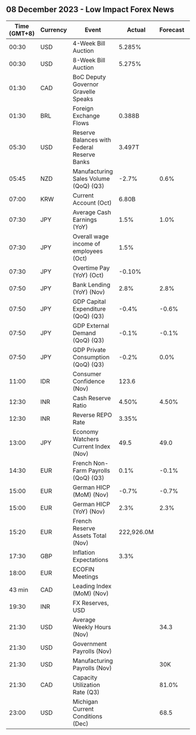 ## 08 December 2023 - Low Impact Forex News

| Time (GMT+8) | Currency | Event | Actual | Forecast | Previous |
|------|----------|-------|--------|----------|----------|
| 00:30 | USD | 4-Week Bill Auction | 5.285% |  | 5.290% |
| 00:30 | USD | 8-Week Bill Auction | 5.275% |  | 5.280% |
| 01:30 | CAD | BoC Deputy Governor Gravelle Speaks |  |  |  |
| 01:30 | BRL | Foreign Exchange Flows | 0.388B |  | -2.924B |
| 05:30 | USD | Reserve Balances with Federal Reserve Banks | 3.497T |  | 3.395T |
| 05:45 | NZD | Manufacturing Sales Volume (QoQ) (Q3) | -2.7% | 0.6% | 2.6% |
| 07:00 | KRW | Current Account (Oct) | 6.80B |  | 5.42B |
| 07:30 | JPY | Average Cash Earnings (YoY) | 1.5% | 1.0% | 0.6% |
| 07:30 | JPY | Overall wage income of employees (Oct) | 1.5% |  | 0.6% |
| 07:30 | JPY | Overtime Pay (YoY) (Oct) | -0.10% |  | -0.50% |
| 07:50 | JPY | Bank Lending (YoY) (Nov) | 2.8% | 2.8% | 2.7% |
| 07:50 | JPY | GDP Capital Expenditure (QoQ) (Q3) | -0.4% | -0.6% | -1.3% |
| 07:50 | JPY | GDP External Demand (QoQ) (Q3) | -0.1% | -0.1% | 1.6% |
| 07:50 | JPY | GDP Private Consumption (QoQ) (Q3) | -0.2% | 0.0% | -0.6% |
| 11:00 | IDR | Consumer Confidence (Nov) | 123.6 |  | 124.3 |
| 12:30 | INR | Cash Reserve Ratio | 4.50% | 4.50% | 4.50% |
| 12:30 | INR | Reverse REPO Rate | 3.35% |  | 3.35% |
| 13:00 | JPY | Economy Watchers Current Index (Nov) | 49.5 | 49.0 | 49.5 |
| 14:30 | EUR | French Non-Farm Payrolls (QoQ) (Q3) | 0.1% | -0.1% | 0.1% |
| 15:00 | EUR | German HICP (MoM) (Nov) | -0.7% | -0.7% | -0.2% |
| 15:00 | EUR | German HICP (YoY) (Nov) | 2.3% | 2.3% | 3.0% |
| 15:20 | EUR | French Reserve Assets Total (Nov) | 222,926.0M |  | 224,598.0M |
| 17:30 | GBP | Inflation Expectations | 3.3% |  | 3.6% |
| 18:00 | EUR | ECOFIN Meetings |  |  |  |
| 43 min | CAD | Leading Index (MoM) (Nov) |  |  | -0.01% |
| 19:30 | INR | FX Reserves, USD |  |  | 597.94B |
| 21:30 | USD | Average Weekly Hours (Nov) |  | 34.3 | 34.3 |
| 21:30 | USD | Government Payrolls (Nov) |  |  | 51.0K |
| 21:30 | USD | Manufacturing Payrolls (Nov) |  | 30K | -35K |
| 21:30 | CAD | Capacity Utilization Rate (Q3) |  | 81.0% | 81.4% |
| 23:00 | USD | Michigan Current Conditions (Dec) |  | 68.5 | 68.3 |
